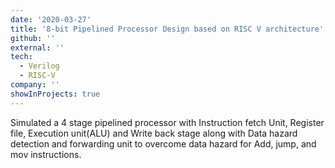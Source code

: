 ```yaml
---
date: '2020-03-27'
title: '8-bit Pipelined Processor Design based on RISC V architecture'
github: ''
external: ''
tech:
  - Verilog
  - RISC-V
company: ''
showInProjects: true
---
```


Simulated a 4 stage pipelined processor with Instruction fetch Unit, Register file, Execution unit(ALU) and Write back stage along with Data hazard detection and
forwarding unit to overcome data hazard for Add, jump, and mov instructions.
